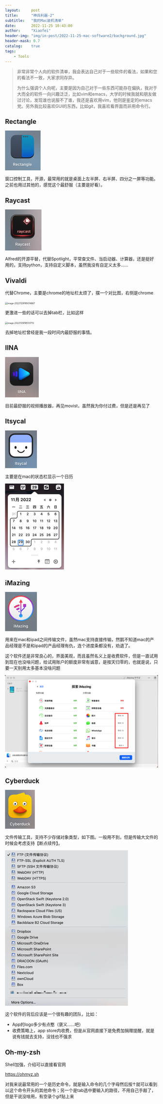 ```yaml
---
layout:     post
title:      "神兵利器-2"
subtitle:   "我的Mac装机清单"
date:       2022-11-25 10:43:00
author:     "Xiaofei"
header-img: "img/in-post/2022-11-25-mac-software2/background.jpg"
header-mask: 0.7
catalog:    true
tags:
    - Tools
---
```




> 非常非常个人向的软件清单，我会表达自己对于一些软件的看法，如果和您的看法不一致，大家求同存异。
>
> 为什么强调个人向呢，主要是因为自己对于一些东西可能存在偏执，我对于大而全的软件一向兴趣泛泛，比如vim和emacs，大学的时候我就和朋友做过讨论，发现谁也说服不了谁，我还是喜欢用vim，他则是鉴定的emacs党。另外我比较喜欢GUI的东西，比如git，我喜欢看界面而非用命令行。



## Rectangle

<img src="/img/in-post/2022-11-25-mac-software2/image-20221129194229784.png" alt="image-20221129194229784" style="zoom:50%;" />

窗口控制工具，开源，最常用的就是桌面上左半屏、右半屏、四分之一屏等功能。之前也用过其他的，感觉这个最舒服（主要是好看）。



## Raycast

<img src="/img/in-post/2022-11-25-mac-software2//image-20221129194700437.png" alt="image-20221129194700437" style="zoom:50%;" />

Alfred的开源平替，代替Spotlight，平常查文件、当启动器、计算器，还是挺好用的，支持python，支持自定义脚本，虽然我没有自定义太多……



## Vivaldi

代替Chrome，主要是chrome的地址栏太烦了，摆一个对比图，右侧是chrome

<img src="/img/in-post/2022-11-25-mac-software2/image-20221129195014667.png" alt="image-20221129195014667" style="zoom:50%;" />

更激进一些的话可以去掉tab栏，比如这样

<img src="/img/in-post/2022-11-25-mac-software2/image-20221129195131713.png" alt="image-20221129195131713" style="zoom:50%;" />

去掉地址栏曾经是我一段时间内最舒服的事情。



## IINA

<img src="/img/in-post/2022-11-25-mac-software2/image-20221129195434831.png" alt="image-20221129195434831" style="zoom:50%;" />

目前最舒服的视频播放器，再见movist，虽然我为你付过费，但是还是再见了



## Itsycal

<img src="/img/in-post/2022-11-25-mac-software2/image-20221129195705939.png" alt="image-20221129195705939" style="zoom:50%;" />

主要是在mac的状态栏显示一个日历

<img src="/img/in-post/2022-11-25-mac-software2/image-20221129195612276.png" alt="image-20221129195612276" style="zoom:50%;" />



## iMazing

<img src="/img/in-post/2022-11-25-mac-software2/image-20221129200102649.png" alt="image-20221129200102649" style="zoom:50%;" />

用来在mac和ipad之间传输文件，虽然mac支持直接传输，然鹅不知道mac的产品经理是不是和ipad的产品经理有仇，连个进度条都没有，劝退了。

这个软件还是非常良心的，界面美观，而且虽然名义上是收费软件，但是一直试用到现在也没啥问题，给试用账户的额度非常有诚意，是按天归零的，也就是说，只要一天别用太多基本没啥问题

<img src="/img/in-post/2022-11-25-mac-software2/image-20221129200023632.png" alt="image-20221129200023632" style="zoom:50%;" />



## Cyberduck

<img src="/img/in-post/2022-11-25-mac-software2/image-20221129200449127.png" alt="image-20221129200449127" style="zoom:50%;" />

文件传输工具，支持不少存储对象类型，如下图。一般用不到，但是传输大文件的时候会考虑支持【断点续传】。

<img src="/img/in-post/2022-11-25-mac-software2/image-20221129200926177.png" alt="image-20221129200926177" style="zoom:50%;" />

这个软件的背后应该是一个很有趣的团队，比如：

* App的logo多少有点憨（褒义……吧）
* 收费策略上，app store内收费，但是从官网直接下是免费加捐赠提醒，就是说有钱就去支持，没钱也不强求



## Oh-my-zsh

Shell加强，介绍可以直接看官网

https://ohmyz.sh

对我来说最常用的一个是历史命令，就是输入命令的几个字母然后按↑就可以看到以这个命令开头的其他命令；另一个是tab选中要输入的路径，不用自己手敲了，但是干说没啥用，有空录个gif贴上来



